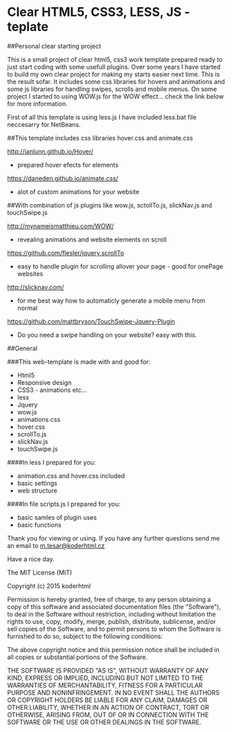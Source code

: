 # Clear HTML5, CSS3, LESS, JS - teplate
##Personal clear starting project

This is a small project of clear html5, css3 work template prepared ready to just start coding with some usefull plugins. Over some years I have started to build my own clear project for making my starts easier next time. This is the result sofar. It includes some css libraries for hovers and animations and some js libraries for handling swipes, scrolls and mobile menus. 
On some project I started to using WOW.js for the WOW effect... check the link below for more information.

First of all this template is using less.js I have included less.bat file neccesarry for NetBeans.

##This template includes css libraries hover.css and animate.css 

http://ianlunn.github.io/Hover/
- prepared hover efects for elements

https://daneden.github.io/animate.css/
- alot of custom animations for your website

##With combination of js plugins like wow.js, sctollTo.js, slickNav.js and touchSwipe.js

http://mynameismatthieu.com/WOW/ 
- revealing animations and website elements on scroll

https://github.com/flesler/jquery.scrollTo
- easy to handle plugin for scrolling allover your page - good for onePage websites

http://slicknav.com/
- for me best way how to automaticly generate a mobile menu from normal

https://github.com/mattbryson/TouchSwipe-Jquery-Plugin
- Do you need a swipe handling on your website? easy with this. 


##General

###This web-template is made with and good for:
- Html5
- Responsive design
- CSS3 - animations etc...
- less
- Jquery 
- wow.js
- animations.css
- hover.css
- scrollTo.js
- slickNav.js
- touchSwipe.js

####In less I prepared for you:
- animation.css and hover.css included
- basic settings
- web structure

####In file scripts.js I prepared for you:
- basic samles of plugin uses
- basic functions

Thank you for viewing or using.
If you have any further questions send me an email to m.tesar@koderhtml.cz

Have a nice day.

The MIT License (MIT)

Copyright (c) 2015 koderhtml

Permission is hereby granted, free of charge, to any person obtaining a copy
of this software and associated documentation files (the "Software"), to deal
in the Software without restriction, including without limitation the rights
to use, copy, modify, merge, publish, distribute, sublicense, and/or sell
copies of the Software, and to permit persons to whom the Software is
furnished to do so, subject to the following conditions:

The above copyright notice and this permission notice shall be included in all
copies or substantial portions of the Software.

THE SOFTWARE IS PROVIDED "AS IS", WITHOUT WARRANTY OF ANY KIND, EXPRESS OR
IMPLIED, INCLUDING BUT NOT LIMITED TO THE WARRANTIES OF MERCHANTABILITY,
FITNESS FOR A PARTICULAR PURPOSE AND NONINFRINGEMENT. IN NO EVENT SHALL THE
AUTHORS OR COPYRIGHT HOLDERS BE LIABLE FOR ANY CLAIM, DAMAGES OR OTHER
LIABILITY, WHETHER IN AN ACTION OF CONTRACT, TORT OR OTHERWISE, ARISING FROM,
OUT OF OR IN CONNECTION WITH THE SOFTWARE OR THE USE OR OTHER DEALINGS IN THE
SOFTWARE.
